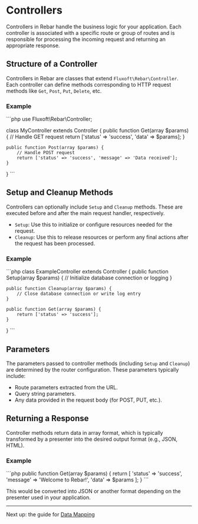 # Controllers

Controllers in Rebar handle the business logic for your application. Each controller is associated with a specific route or group of routes and is responsible for processing the incoming request and returning an appropriate response.

## Structure of a Controller

Controllers in Rebar are classes that extend `Fluxoft\Rebar\Controller`. Each controller can define methods corresponding to HTTP request methods like `Get`, `Post`, `Put`, `Delete`, etc.

### Example
\`\`\`php
use Fluxoft\Rebar\Controller;

class MyController extends Controller {
	public function Get(array $params) {
		// Handle GET request
		return ['status' => 'success', 'data' => $params];
	}

	public function Post(array $params) {
		// Handle POST request
		return ['status' => 'success', 'message' => 'Data received'];
	}
}
\`\`\`

## Setup and Cleanup Methods

Controllers can optionally include `Setup` and `Cleanup` methods. These are executed before and after the main request handler, respectively.

- `Setup`: Use this to initialize or configure resources needed for the request.
- `Cleanup`: Use this to release resources or perform any final actions after the request has been processed.

### Example
\`\`\`php
class ExampleController extends Controller {
	public function Setup(array $params) {
		// Initialize database connection or logging
	}

	public function Cleanup(array $params) {
		// Close database connection or write log entry
	}

	public function Get(array $params) {
		return ['status' => 'success'];
	}
}
\`\`\`

## Parameters

The parameters passed to controller methods (including `Setup` and `Cleanup`) are determined by the router configuration. These parameters typically include:

- Route parameters extracted from the URL.
- Query string parameters.
- Any data provided in the request body (for POST, PUT, etc.).

## Returning a Response

Controller methods return data in array format, which is typically transformed by a presenter into the desired output format (e.g., JSON, HTML).

### Example
\`\`\`php
public function Get(array $params) {
	return [
		'status' => 'success',
		'message' => 'Welcome to Rebar!',
		'data' => $params
	];
}
\`\`\`

This would be converted into JSON or another format depending on the presenter used in your application.

---

Next up: the guide for [Data Mapping](data-mapping.md)
